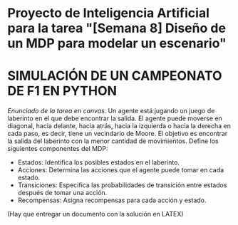# Proyecto de Inteligencia Artificial para la tarea "[Semana 8] Diseño de un MDP para modelar un escenario"

# SIMULACIÓN DE UN CAMPEONATO DE F1 EN PYTHON

*Enunciado de la tarea en canvas.*
Un agente está jugando un juego de laberinto en el que debe encontrar la salida. El agente puede moverse en diagonal, hacia delante, hacia atrás, hacia la izquierda o hacia la derecha en cada paso, es decir, tiene un vecindario de Moore. El objetivo es encontrar la salida del laberinto con la menor cantidad de movimientos.
Define los siguientes componentes del MDP:
- Estados: Identifica los posibles estados en el laberinto.
- Acciones: Determina las acciones que el agente puede tomar en cada estado.
- Transiciones: Especifica las probabilidades de transición entre estados después de tomar una acción.
- Recompensas: Asigna recompensas para cada acción y estado.

(Hay que entregar un documento con la solución en LATEX)
